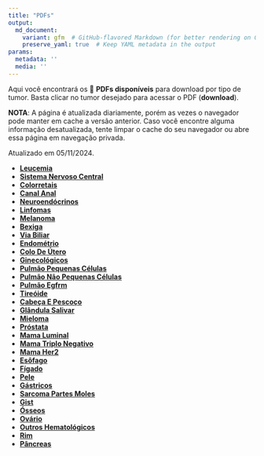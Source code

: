 ```yaml
---
title: "PDFs"
output: 
  md_document:
    variant: gfm  # GitHub-flavored Markdown (for better rendering on GitHub)
    preserve_yaml: true  # Keep YAML metadata in the output
params:
  metadata: ''
  media: ''
---
```


Aqui você encontrará os 📝 **PDFs disponíveis** para download por tipo
de tumor. Basta clicar no tumor desejado para acessar o PDF
(**download**).

**NOTA**: A página é atualizada diariamente, porém as vezes o navegador
pode manter em cache a versão anterior. Caso você encontre alguma
informação desatualizada, tente limpar o cache do seu navegador ou abre
essa página em navegação privada.

Atualizado em 05/11/2024.

- [**Leucemia**](https://coeoralmeds-e768.restdb.io/media/6729c5d0f63b8048000490db?download=true)
- [**Sistema Nervoso
  Central**](https://coeoralmeds-e768.restdb.io/media/6729c5d1f63b8048000490de?download=true)
- [**Colorretais**](https://coeoralmeds-e768.restdb.io/media/6729c5d4f63b8048000490e3?download=true)
- [**Canal
  Anal**](https://coeoralmeds-e768.restdb.io/media/6729c5d5f63b8048000490e5?download=true)
- [**Neuroendócrinos**](https://coeoralmeds-e768.restdb.io/media/6729c5d6f63b8048000490e7?download=true)
- [**Linfomas**](https://coeoralmeds-e768.restdb.io/media/6729c5d7f63b8048000490e9?download=true)
- [**Melanoma**](https://coeoralmeds-e768.restdb.io/media/6729c5d8f63b8048000490eb?download=true)
- [**Bexiga**](https://coeoralmeds-e768.restdb.io/media/6729c5d9f63b8048000490ed?download=true)
- [**Via
  Biliar**](https://coeoralmeds-e768.restdb.io/media/6729c5daf63b8048000490ef?download=true)
- [**Endométrio**](https://coeoralmeds-e768.restdb.io/media/6729c5dcf63b8048000490f1?download=true)
- [**Colo De
  Útero**](https://coeoralmeds-e768.restdb.io/media/6729c5ddf63b8048000490f3?download=true)
- [**Ginecológicos**](https://coeoralmeds-e768.restdb.io/media/6729c5def63b8048000490f5?download=true)
- [**Pulmão Pequenas
  Células**](https://coeoralmeds-e768.restdb.io/media/6729c5dff63b8048000490f7?download=true)
- [**Pulmão Não Pequenas
  Células**](https://coeoralmeds-e768.restdb.io/media/6729c5e0f63b8048000490f9?download=true)
- [**Pulmão
  Egfrm**](https://coeoralmeds-e768.restdb.io/media/6729c5e1f63b8048000490fb?download=true)
- [**Tireóide**](https://coeoralmeds-e768.restdb.io/media/6729c5e3f63b8048000490ff?download=true)
- [**Cabeça E
  Pescoço**](https://coeoralmeds-e768.restdb.io/media/6729c5e5f63b804800049101?download=true)
- [**Glândula
  Salivar**](https://coeoralmeds-e768.restdb.io/media/6729c5e6f63b804800049103?download=true)
- [**Mieloma**](https://coeoralmeds-e768.restdb.io/media/6729c5e7f63b804800049105?download=true)
- [**Próstata**](https://coeoralmeds-e768.restdb.io/media/6729c5e8f63b804800049107?download=true)
- [**Mama
  Luminal**](https://coeoralmeds-e768.restdb.io/media/6729c5ebf63b80480004910b?download=true)
- [**Mama Triplo
  Negativo**](https://coeoralmeds-e768.restdb.io/media/6729c5ecf63b80480004910d?download=true)
- [**Mama
  Her2**](https://coeoralmeds-e768.restdb.io/media/6729c5edf63b80480004910f?download=true)
- [**Esôfago**](https://coeoralmeds-e768.restdb.io/media/6729c5eef63b804800049111?download=true)
- [**Fígado**](https://coeoralmeds-e768.restdb.io/media/6729c5eff63b804800049113?download=true)
- [**Pele**](https://coeoralmeds-e768.restdb.io/media/6729c5f0f63b804800049115?download=true)
- [**Gástricos**](https://coeoralmeds-e768.restdb.io/media/6729c5f2f63b804800049118?download=true)
- [**Sarcoma Partes
  Moles**](https://coeoralmeds-e768.restdb.io/media/6729c5f3f63b80480004911a?download=true)
- [**Gist**](https://coeoralmeds-e768.restdb.io/media/6729c5f4f63b80480004911c?download=true)
- [**Ósseos**](https://coeoralmeds-e768.restdb.io/media/6729c5f5f63b80480004911e?download=true)
- [**Ovário**](https://coeoralmeds-e768.restdb.io/media/6729c5f6f63b80480004911f?download=true)
- [**Outros
  Hematológicos**](https://coeoralmeds-e768.restdb.io/media/6729c5f7f63b804800049121?download=true)
- [**Rim**](https://coeoralmeds-e768.restdb.io/media/6729c5f9f63b804800049123?download=true)
- [**Pâncreas**](https://coeoralmeds-e768.restdb.io/media/6729c5faf63b804800049125?download=true)
